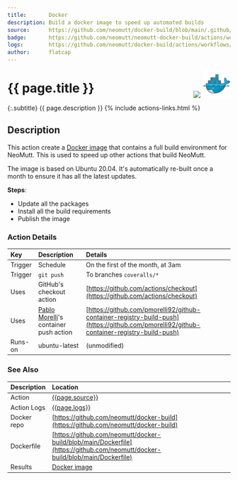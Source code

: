 ```yaml
---
title:       Docker
description: Build a docker image to speed up automated builds
source:      https://github.com/neomutt/docker-build/blob/main/.github/workflows/build.yml
badge:       https://github.com/neomutt/neomutt-docker-build/actions/workflows/build.yml/badge.svg
logs:        https://github.com/neomutt/docker-build/actions/workflows/build.yml
author:      flatcap
---
```


<div style="float: right;">
<a href="https://github.com/neomutt/docker-build/actions/workflows/build.yml"><img src="https://github.com/neomutt/neomutt-docker-build/actions/workflows/build.yml/badge.svg" /></a>
<a href="https://www.docker.com/"><img src="/images/docker.png" /></a>
</div>

# {{ page.title }}

{:.subtitle}
{{ page.description }}
{% include actions-links.html %}

## Description

This action create a [Docker image](https://www.docker.com/) that contains a
full build environment for NeoMutt.  This is used to speed up other actions
that build NeoMutt.

The image is based on Ubuntu 20.04.  It's automatically re-built once a month
to ensure it has all the latest updates.

**Steps**:
- Update all the packages
- Install all the build requirements
- Publish the image

### Action Details

| Key     | Description                                                            | Details                                                                                                                                  |
| :------ | :--------------------------------------------------------------------- | :--------------------------------------------------------------------------------------------------------------------------------------- |
| Trigger | Schedule                                                               | On the first of the month, at 3am                                                                                                        |
| Trigger | `git push`                                                             | To branches `coveralls/*`                                                                                                                |
| Uses    | GitHub's checkout action                                               | [https://github.com/actions/checkout](https://github.com/actions/checkout)                                                               |
| Uses    | [Pablo Morelli](https://github.com/pmorelli92)'s container push action | [https://github.com/pmorelli92/github-container-registry-build-push](https://github.com/pmorelli92/github-container-registry-build-push) |
| Runs-on | ubuntu-latest                                                          | (unmodified)                                                                                                                             |

### See Also

| Description | Location                                                                                                                     |
| :---------- | :--------------------------------------------------------------------------------------------------------------------------- |
| Action      | [{{page.source}}]({{page.source}})                                                                                           |
| Action Logs | [{{page.logs}}]({{page.logs}})                                                                                               |
| Docker repo | [https://github.com/neomutt/docker-build](https://github.com/neomutt/docker-build)                                           |
| Dockerfile  | [https://github.com/neomutt/docker-build/blob/main/Dockerfile](https://github.com/neomutt/docker-build/blob/main/Dockerfile) |
| Results     | [Docker image](https://github.com/neomutt/docker-build/pkgs/container/docker-build)                                          |


